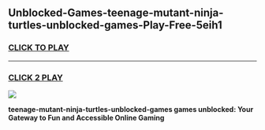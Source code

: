 
## Unblocked-Games-teenage-mutant-ninja-turtles-unblocked-games-Play-Free-5eih1
<h3>
<a href="https://premium76.site?title=teenage-mutant-ninja-turtles-unblocked-games&ref=20A">CLICK TO PLAY</a></h3>
<hr>

<h3>
<a href="https://premium76.site?title=teenage-mutant-ninja-turtles-unblocked-games&ref=20A">CLICK 2 PLAY</a>
  
</h3>

<a href="https://premium76.site?title=teenage-mutant-ninja-turtles-unblocked-games&ref=20A"><img src="https://clearcache.store/games.png"></a>


**teenage-mutant-ninja-turtles-unblocked-games games unblocked: Your Gateway to Fun and Accessible Online Gaming**
